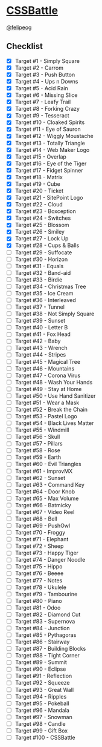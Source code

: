 # [CSSBattle](https://cssbattle.dev)

[@felipeog](https://cssbattle.dev/player/felipeog)

## Checklist

- [x] Target #1 - Simply Square
- [x] Target #2 - Carrom
- [x] Target #3 - Push Button
- [x] Target #4 - Ups n Downs
- [x] Target #5 - Acid Rain
- [x] Target #6 - Missing Slice
- [x] Target #7 - Leafy Trail
- [x] Target #8 - Forking Crazy
- [x] Target #9 - Tesseract
- [x] Target #10 - Cloaked Spirits
- [x] Target #11 - Eye of Sauron
- [x] Target #12 - Wiggly Moustache
- [x] Target #13 - Totally Triangle
- [x] Target #14 - Web Maker Logo
- [x] Target #15 - Overlap
- [x] Target #16 - Eye of the Tiger
- [x] Target #17 - Fidget Spinner
- [x] Target #18 - Matrix
- [x] Target #19 - Cube
- [x] Target #20 - Ticket
- [x] Target #21 - SitePoint Logo
- [x] Target #22 - Cloud
- [x] Target #23 - Boxception
- [x] Target #24 - Switches
- [x] Target #25 - Blossom
- [x] Target #26 - Smiley
- [x] Target #27 - Lock Up
- [x] Target #28 - Cups & Balls
- [ ] Target #29 - Suffocate
- [ ] Target #30 - Horizon
- [ ] Target #31 - Equals
- [ ] Target #32 - Band-aid
- [ ] Target #33 - Birdie
- [ ] Target #34 - Christmas Tree
- [ ] Target #35 - Ice Cream
- [ ] Target #36 - Interleaved
- [ ] Target #37 - Tunnel
- [ ] Target #38 - Not Simply Square
- [ ] Target #39 - Sunset
- [ ] Target #40 - Letter B
- [ ] Target #41 - Fox Head
- [ ] Target #42 - Baby
- [ ] Target #43 - Wrench
- [ ] Target #44 - Stripes
- [ ] Target #45 - Magical Tree
- [ ] Target #46 - Mountains
- [ ] Target #47 - Corona Virus
- [ ] Target #48 - Wash Your Hands
- [ ] Target #49 - Stay at Home
- [ ] Target #50 - Use Hand Sanitizer
- [ ] Target #51 - Wear a Mask
- [ ] Target #52 - Break the Chain
- [ ] Target #53 - Pastel Logo
- [ ] Target #54 - Black Lives Matter
- [ ] Target #55 - Windmill
- [ ] Target #56 - Skull
- [ ] Target #57 - Pillars
- [ ] Target #58 - Rose
- [ ] Target #59 - Earth
- [ ] Target #60 - Evil Triangles
- [ ] Target #61 - ImprovMX
- [ ] Target #62 - Sunset
- [ ] Target #63 - Command Key
- [ ] Target #64 - Door Knob
- [ ] Target #65 - Max Volume
- [ ] Target #66 - Batmicky
- [ ] Target #67 - Video Reel
- [ ] Target #68 - Bell
- [ ] Target #69 - PushOwl
- [ ] Target #70 - Froggy
- [ ] Target #71 - Elephant
- [ ] Target #72 - Sheep
- [ ] Target #73 - Happy Tiger
- [ ] Target #74 - Danger Noodle
- [ ] Target #75 - Hippo
- [ ] Target #76 - Beeee
- [ ] Target #77 - Notes
- [ ] Target #78 - Ukulele
- [ ] Target #79 - Tambourine
- [ ] Target #80 - Piano
- [ ] Target #81 - Odoo
- [ ] Target #82 - Diamond Cut
- [ ] Target #83 - Supernova
- [ ] Target #84 - Junction
- [ ] Target #85 - Pythagoras
- [ ] Target #86 - Stairway
- [ ] Target #87 - Building Blocks
- [ ] Target #88 - Tight Corner
- [ ] Target #89 - Summit
- [ ] Target #90 - Eclipse
- [ ] Target #91 - Reflection
- [ ] Target #92 - Squeeze
- [ ] Target #93 - Great Wall
- [ ] Target #94 - Ripples
- [ ] Target #95 - Pokeball
- [ ] Target #96 - Mandala
- [ ] Target #97 - Snowman
- [ ] Target #98 - Candle
- [ ] Target #99 - Gift Box
- [ ] Target #100 - CSSBattle

